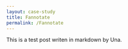 ```yaml
---
layout: case-study
title: Fannotate
permalink: /Fannotate
---
```


This is a test post writen in markdown by Una.